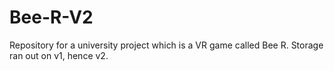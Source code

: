 # Bee-R-V2
Repository for a university project which is a VR game called Bee R. Storage ran out on v1, hence v2.
